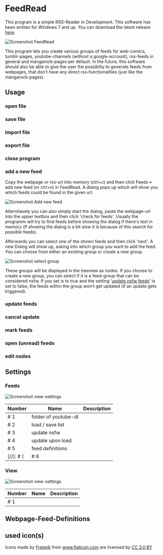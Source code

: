 # FeedRead

This program is a simple RSS-Reader in Development. This software has been written for Windows 7 and up. You can download the latest release [here](https://github.com/nfbyfm/FeedRead/releases).

![Screenshot FeedRead](https://raw.githubusercontent.com/nfbyfm/FeedRead/master/doc/MainApp.jpg)

This program lets you create various groups of feeds for web-comics, tumblr-pages, youtube-channels (without a google-account), rss-feeds in general and mangarock-pages per default. 
In the future, this software should also be able to give the user the possibilty to generate feeds from webpages, that don't have any direct rss-functionalities (just like the mangarock-pages).

## Usage

### open file


### save file


### import file


### export file


### close program


### add a new feed

Copy the webpage or rss-url into memory (ctrl+c) and then click Feeds-> add new feed (or ctrl+n) in FeedRead. A dialog pops up which will show you which feeds could be found in the given url. 

![Screenshot Add new feed](https://raw.githubusercontent.com/nfbyfm/FeedRead/master/doc/add_new_feed.jpg)

Alternitavely you can also simply start the dialog, paste the webpage-url into the upper textbox and then click 'check for feeds'. Usually the programm will try to find feeds before showing the dialog 
if there's text in memory (If showing the dialog is a bit slow it is because of this search for possible feeds). 

Afterwards you can select one of the shown feeds and then click 'next'. A new Dialog will show up, asking into which group you want to add the feed. 
You can choose from either an existing group or create a new group.

![Screenshot select group](https://raw.githubusercontent.com/nfbyfm/FeedRead/master/doc/select_feedgroup.jpg)

These groups will be displayed in the treeview as nodes. If you choose to create a new group, you can select if it is a feed-group that can be considered nsfw. If you set is to true and the setting
'[update nsfw feeds](#FeedsSetting3)' is set to false, the feeds within the group won't get updated (if an update gets triggered).


### update feeds


### cancel update


### mark feeds


### open (unread) feeds


### edit nodes


## Settings

### Feeds

![Screenshot view-settings](https://raw.githubusercontent.com/nfbyfm/FeedRead/master/doc/settings_feeds.jpg)


| Number | Name | Description |
|--------|------|-------------|
|#<a name="FeedsSetting1"></a> 1      | folder of youtube-dl     |             | 
|#<a name="FeedsSetting2"></a> 2      | load / save list     |             | 
|#<a name="FeedsSetting3"></a> 3      | update nsfw     |             | 
|#<a name="FeedsSetting4"></a> 4      | update upon load     |             | 
|#<a name="FeedsSetting5"></a> 5      | feed definitions     |             | 
[//]: # (|#<a name="FeedsSetting6"></a> 6      |      |             | )


### View

![Screenshot view-settings](https://raw.githubusercontent.com/nfbyfm/FeedRead/master/doc/settings_view.jpg)


| Number | Name | Description |
|--------|------|-------------|
|#<a name="ViewSetting1"></a> 1      |      |             | 





## Webpage-Feed-Definitions



## used icon(s)
<div>
	Icons made by <a href="https://www.freepik.com/" title="Freepik">Freepik</a> from <a href="https://www.flaticon.com/" title="Flaticon">www.flaticon.com</a> 
	are licensed by <a href="http://creativecommons.org/licenses/by/3.0/"title="Creative Commons BY 3.0" target="_blank">CC 3.0 BY</a>
</div>
